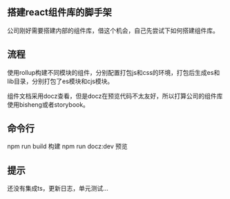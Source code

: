 ## 搭建react组件库的脚手架
公司刚好需要搭建内部的组件库，借这个机会，自己先尝试下如何搭建组件库。

## 流程
使用rollup构建不同模块的组件，分别配置打包js和css的环境，打包后生成es和lib目录，分别打包了es模块和cjs模块。

组件文档采用docz查看，但是docz在预览代码不太友好，所以打算公司的组件库使用bisheng或者storybook。

## 命令行
npm run build 构建
npm run docz:dev 预览

## 提示
还没有集成ts，更新日志，单元测试...